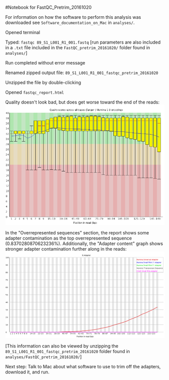 #Notebook for FastQC_Pretrim_20161020

For information on how the software to perform this analysis was downloaded see `Software_documentation_on_Mac` in `analyses/`.

Opened terminal

Typed: `fastqc 89_S1_L001_R1_001.fastq` [run parameters are also included in a `.txt` file included in the `FastQC_pretrim_20161020/` folder found in `analyses/`]

Run completed without error message

Renamed zipped output file: `89_S1_L001_R1_001_fastqc_pretrim_20161020`

Unzipped the file by double-clicking

Opened `fastqc_report.html`

Quality doesn't look bad, but does get worse toward the end of the reads: ![quality](https://github.com/mmiddleton/mmiddleton-fish546/blob/master/images/TrimGalore_FastQC_20161024_1/per_base_quality_trimmed_1.png) 

In the "Overrepresented sequences" section, the report shows some adapter contamination as the top overrepresented sequence (0.8370280870623236%). Additionally, the "Adapter content" graph shows stronger adapter contamination further along in the reads: ![adapter content](https://github.com/mmiddleton/mmiddleton-fish546/blob/master/images/FastQC_pretrim_20161020/adapter_content_pretrim.png) 

[This information can also be viewed by unzipping the `89_S1_L001_R1_001_fastqc_pretrim_20161020` folder found in `analyses/FastQC_pretrim_20161020/`]

Next step: Talk to Mac about what software to use to trim off the adapters, download it, and run.

